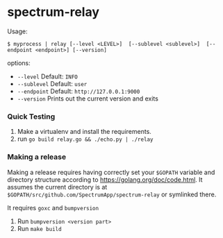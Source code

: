 # spectrum-relay

Usage:

```
$ myprocess | relay [--level <LEVEL>]  [--sublevel <sublevel>]  [--endpoint <endpoint>] [--version]

```

options:

* `--level` Default: `INFO`
* `--sublevel` Default: `user`
* `--endpoint` Default: `http://127.0.0.1:9000`
* `--version` Prints out the current version and exits

### Quick Testing

1. Make a virtualenv and install the requirements.
2. run `go build relay.go && ./echo.py | ./relay`

### Making a release

Making a release requires having correctly set your `$GOPATH` variable and directory structure according to https://golang.org/doc/code.html. It assumes the current directory is at `$GOPATH/src/github.com/SpectrumApp/spectrum-relay` or symlinked there.

It requires `goxc` and `bumpversion`

1. Run `bumpversion <version part>`
2. Run `make build`
